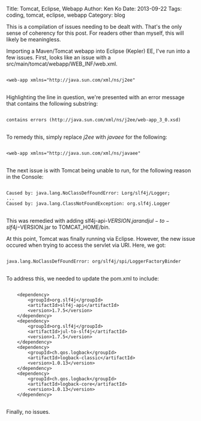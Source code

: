 Title: Tomcat, Eclipse, Webapp
Author: Ken Ko
Date: 2013-09-22
Tags: coding, tomcat, eclipse, webapp
Category: blog

This is a compilation of issues needing to be dealt with.
That's the only sense of coherency for this post. For readers
other than myself, this will likely be meaningless.

Importing a Maven/Tomcat webapp into Eclipse (Kepler) EE, I've
run into a few issues. First, looks like an issue with a 
src/main/tomcat/webapp/WEB_INF/web.xml.

<pre>
<code>
&lt;web-app xmlns="http://java.sun.com/xml/ns/j2ee"
</code>
</pre>

Highlighting the line in question, we're presented with an error 
message that contains the following substring:

<pre>
<code>
contains errors (http://java.sun.com/xml/ns/j2ee/web-app_3_0.xsd)
</code>
</pre>

To remedy this, simply replace *j2ee* with *javaee* for the
following:

<pre>
<code>
&lt;web-app xmlns="http://java.sun.com/xml/ns/javaee"
</code>
</pre>

The next issue is with Tomcat being unable to run, for the
following reason in the Console:

<pre>
<code>
Caused by: java.lang.NoClassDefFoundError: Lorg/slf4j/Logger;
...
Caused by: java.lang.ClassNotFoundException: org.slf4j.Logger
</code>
</pre>

This was remedied with adding slf4j-api-$VERSION.jar and 
jul-to-slf4j-$VERSION.jar to TOMCAT_HOME/bin.

At this point, Tomcat was finally running via Eclipse. However,
the new issue occured when trying to access the servlet via URI.
Here, we got:

<pre>
<code>
java.lang.NoClassDefFoundError: org/slf4j/spi/LoggerFactoryBinder
</code>
</pre>

To address this, we needed to update the pom.xml to include:

<pre>
<code>
    &lt;dependency&gt;
        &lt;groupId&gt;org.slf4j&lt;/groupId&gt;
        &lt;artifactId&gt;slf4j-api&lt;/artifactId&gt;
        &lt;version&gt;1.7.5&lt;/version&gt;
    &lt;/dependency&gt;
    &lt;dependency&gt;
        &lt;groupId&gt;org.slf4j&lt;/groupId&gt;
        &lt;artifactId&gt;jul-to-slf4j&lt;/artifactId&gt;
        &lt;version&gt;1.7.5&lt;/version&gt;
    &lt;/dependency&gt;
    &lt;dependency&gt;
        &lt;groupId&gt;ch.qos.logback&lt;/groupId&gt;
        &lt;artifactId&gt;logback-classic&lt;/artifactId&gt;
        &lt;version&gt;1.0.13&lt;/version&gt;
    &lt;/dependency&gt;
    &lt;dependency&gt;
        &lt;groupId&gt;ch.qos.logback&lt;/groupId&gt;
        &lt;artifactId&gt;logback-core&lt;/artifactId&gt;
        &lt;version&gt;1.0.13&lt;/version&gt;
    &lt;/dependency&gt;
</code>
</pre>

Finally, no issues.
